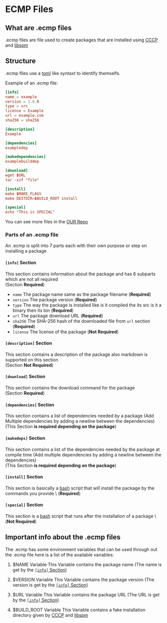 # ECMP Files

## What are .ecmp files

.ecmp files are file used to create packages that are installed using [CCCP](http://github.com/Soviet-Linux/CCCP) and [libspm](https://github.com/Soviet-Linux/libspm)

## Structure

.ecmp files use a [toml](https://en.wikipedia.org/wiki/TOML) like syntaxt to identify themselfs.

Example of an .ecmp file:

```toml
[info] 
name = example
version = 1.0.0
type = src 
license = Example
url = example.com 
sha256 = sha256 

[description] 
Example

[dependencies]
exampledep

[makedependencies]
examplebuilddep

[download]
wget $URL
tar -xzf "file" 

[install] 
make $MAKE_FLAGS
make DESTDIR=$BUILD_ROOT install

[special]
echo "This is SPECIAL"
```

You can see more files in the [OUR Repo](https://github.com/Soviet-Linux/OUR)

### Parts of an .ecmp file

An .ecmp is split into 7 parts each with their own purpose or step on installing a package

#### `[info]` Section

This section contains information about the package and has 6 subparts which are not all required  \
(Section **Required**)

- `name` The package name same as the package filename (**Required**)
- `version` The package version (**Required**)
- `type` The way the package is installed like is it compiled the its src is it a binary then its bin (**Required**)
- `url` The package download URL (**Required**)
- `sha256` The SHA-256 hash of the downloaded file from `url` section (**Required**)
- `license` The license of the package (**Not Required**)

#### `[description]` Section

This section contains a description of the package also markdown is supported on this section  \
(Section **Not Required**)

#### `[download]` Section

This section contains the download command for the package  \
(Section **Required**)

#### `[dependencies]` Section

This section contains a list of dependencies needed by a package (Add Multiple dependencies by adding a newline between the dependencies)  \
(This Section **is required depending on the package**)

#### `[makedeps]` Section

This section contains a list of the dependencies needed by the package at compile time (Add multiple dependencies by adding a newline between the dependencies)  \
(This Section **is required depending on the package**)

#### `[install]` Section

This section is basically a [bash](https://en.wikipedia.org/wiki/Bash_(Unix_shell)) script that will install the package by the commands you provide  \
(**Required**)

#### `[special]` Section

This section is a [bash](https://en.wikipedia.org/wiki/Bash_(Unix_shell)) script that runs after the installation of a package  \
(**Not Required**)

## Important info about the .ecmp files

The .ecmp has some environment variables that can be used through out the .ecmp file here is a list of the available variables:

1. $NAME Variable
This Variable contains the package name (The name is get by the [`[info]` Section](#info-section))

2. $VERSION Variable
This Variable contains the package version (The version is get by the [`[info]` Section](#info-section))

3. $URL Variable
This Variable contains the package URL (The URL is get by the [`[info]` Section](#info-section))

5. $BUILD_ROOT Variable
This Variable contains a fake installation directory given by [CCCP](https://github.com/Soviet-Linux/CCCP) and [libspm](https://github.com/Soviet-Linux/libspm)

